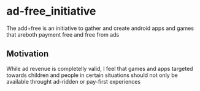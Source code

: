 # ad-free_initiative
The add+free is an initiative to gather and create android apps and games that areboth payment free and free from ads


## Motivation
While ad revenue is completelly valid, I feel that games and apps targeted towards children and people in certain situations should not only be available throught ad-ridden or pay-first experiences
